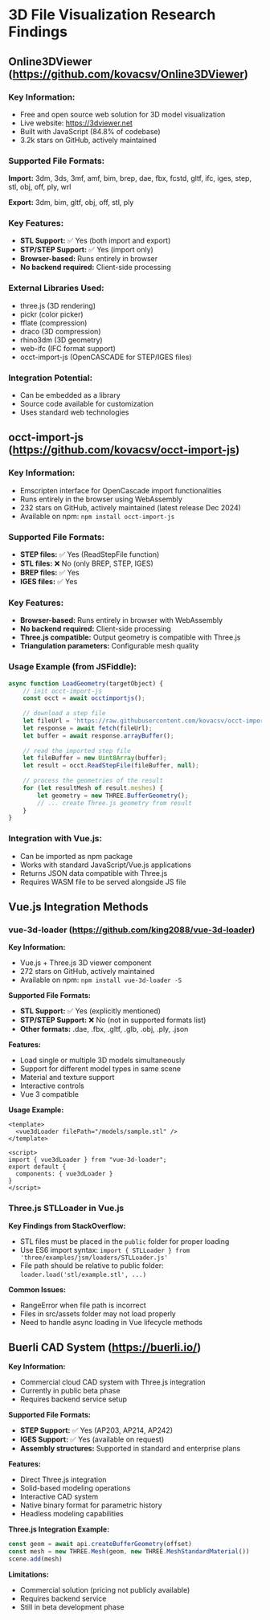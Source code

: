 # 3D File Visualization Research Findings

## Online3DViewer (https://github.com/kovacsv/Online3DViewer)

### Key Information:
- Free and open source web solution for 3D model visualization
- Live website: https://3dviewer.net
- Built with JavaScript (84.8% of codebase)
- 3.2k stars on GitHub, actively maintained

### Supported File Formats:
**Import:** 3dm, 3ds, 3mf, amf, bim, brep, dae, fbx, fcstd, gltf, ifc, iges, step, stl, obj, off, ply, wrl

**Export:** 3dm, bim, gltf, obj, off, stl, ply

### Key Features:
- **STL Support:** ✅ Yes (both import and export)
- **STP/STEP Support:** ✅ Yes (import only)
- **Browser-based:** Runs entirely in browser
- **No backend required:** Client-side processing

### External Libraries Used:
- three.js (3D rendering)
- pickr (color picker)
- fflate (compression)
- draco (3D compression)
- rhino3dm (3D geometry)
- web-ifc (IFC format support)
- occt-import-js (OpenCASCADE for STEP/IGES files)

### Integration Potential:
- Can be embedded as a library
- Source code available for customization
- Uses standard web technologies


## occt-import-js (https://github.com/kovacsv/occt-import-js)

### Key Information:
- Emscripten interface for OpenCascade import functionalities
- Runs entirely in the browser using WebAssembly
- 232 stars on GitHub, actively maintained (latest release Dec 2024)
- Available on npm: `npm install occt-import-js`

### Supported File Formats:
- **STEP files:** ✅ Yes (ReadStepFile function)
- **STL files:** ❌ No (only BREP, STEP, IGES)
- **BREP files:** ✅ Yes
- **IGES files:** ✅ Yes

### Key Features:
- **Browser-based:** Runs entirely in browser with WebAssembly
- **No backend required:** Client-side processing
- **Three.js compatible:** Output geometry is compatible with Three.js
- **Triangulation parameters:** Configurable mesh quality

### Usage Example (from JSFiddle):
```javascript
async function LoadGeometry(targetObject) {
    // init occt-import-js
    const occt = await occtimportjs();
    
    // download a step file
    let fileUrl = 'https://raw.githubusercontent.com/kovacsv/occt-import-js/main/test/testfiles/cax-if/as1_pe_203.stp';
    let response = await fetch(fileUrl);
    let buffer = await response.arrayBuffer();
    
    // read the imported step file
    let fileBuffer = new Uint8Array(buffer);
    let result = occt.ReadStepFile(fileBuffer, null);
    
    // process the geometries of the result
    for (let resultMesh of result.meshes) {
        let geometry = new THREE.BufferGeometry();
        // ... create Three.js geometry from result
    }
}
```

### Integration with Vue.js:
- Can be imported as npm package
- Works with standard JavaScript/Vue.js applications
- Returns JSON data compatible with Three.js
- Requires WASM file to be served alongside JS file

## Vue.js Integration Methods

### vue-3d-loader (https://github.com/king2088/vue-3d-loader)

**Key Information:**
- Vue.js + Three.js 3D viewer component
- 272 stars on GitHub, actively maintained
- Available on npm: `npm install vue-3d-loader -S`

**Supported File Formats:**
- **STL Support:** ✅ Yes (explicitly mentioned)
- **STP/STEP Support:** ❌ No (not in supported formats list)
- **Other formats:** .dae, .fbx, .gltf, .glb, .obj, .ply, .json

**Features:**
- Load single or multiple 3D models simultaneously
- Support for different model types in same scene
- Material and texture support
- Interactive controls
- Vue 3 compatible

**Usage Example:**
```vue
<template>
  <vue3dLoader filePath="/models/sample.stl" />
</template>

<script>
import { vue3dLoader } from "vue-3d-loader";
export default {
  components: { vue3dLoader }
}
</script>
```

### Three.js STLLoader in Vue.js

**Key Findings from StackOverflow:**
- STL files must be placed in the `public` folder for proper loading
- Use ES6 import syntax: `import { STLLoader } from 'three/examples/jsm/loaders/STLLoader.js'`
- File path should be relative to public folder: `loader.load('stl/example.stl', ...)`

**Common Issues:**
- RangeError when file path is incorrect
- Files in src/assets folder may not load properly
- Need to handle async loading in Vue lifecycle methods

## Buerli CAD System (https://buerli.io/)

**Key Information:**
- Commercial cloud CAD system with Three.js integration
- Currently in public beta phase
- Requires backend service setup

**Supported File Formats:**
- **STEP Support:** ✅ Yes (AP203, AP214, AP242)
- **IGES Support:** ✅ Yes (available on request)
- **Assembly structures:** Supported in standard and enterprise plans

**Features:**
- Direct Three.js integration
- Solid-based modeling operations
- Interactive CAD system
- Native binary format for parametric history
- Headless modeling capabilities

**Three.js Integration Example:**
```javascript
const geom = await api.createBufferGeometry(offset)
const mesh = new THREE.Mesh(geom, new THREE.MeshStandardMaterial())
scene.add(mesh)
```

**Limitations:**
- Commercial solution (pricing not publicly available)
- Requires backend service
- Still in beta development phase
